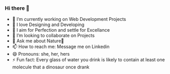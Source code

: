 ### Hi there 👋

- 🔭 I’m currently working on Web Development Projects
- 💙 I love Designing and Developing
- 🎡 I aim for Perfection and settle for Excellance
- 👯 I’m looking to collaborate on Projects 
- 💬 Ask me about Nature🌻  
- 📫 How to reach me: Message me on Linkedin
- 😄 Pronouns: she, her, hers
- ⚡ Fun fact: Every glass of water you drink is likely to contain at least one molecule that a dinosaur once drank 

